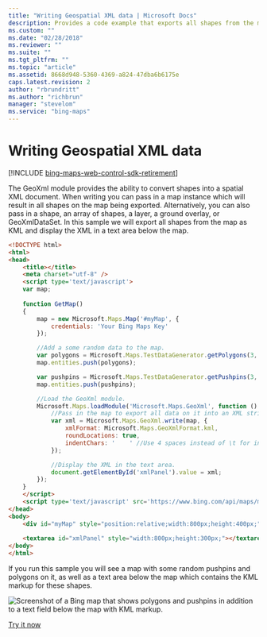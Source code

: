 ```yaml
---
title: "Writing Geospatial XML data | Microsoft Docs"
description: Provides a code example that exports all shapes from the map as KML and displays the XML in a text area below the map.
ms.custom: ""
ms.date: "02/28/2018"
ms.reviewer: ""
ms.suite: ""
ms.tgt_pltfrm: ""
ms.topic: "article"
ms.assetid: 8668d948-5360-4369-a824-47dba6b6175e
caps.latest.revision: 2
author: "rbrundritt"
ms.author: "richbrun"
manager: "stevelom"
ms.service: "bing-maps"
---
```


# Writing Geospatial XML data

[!INCLUDE [bing-maps-web-control-sdk-retirement](../../../includes/bing-maps-web-control-sdk-retirement.md)]

The GeoXml module provides the ability to convert shapes into a spatial XML document. When writing you can pass in a map instance which will result in all shapes on the map being exported. Alternatively, you can also pass in a shape, an array of shapes, a layer, a ground overlay, or GeoXmlDataSet. In this sample we will export all shapes from the map as KML and display the XML in a text area below the map.

```html
<!DOCTYPE html>
<html>
<head>
    <title></title>
    <meta charset="utf-8" />
    <script type='text/javascript'>
    var map;
  
    function GetMap()
    {
        map = new Microsoft.Maps.Map('#myMap', {
            credentials: 'Your Bing Maps Key'
        });

        //Add a some random data to the map.
        var polygons = Microsoft.Maps.TestDataGenerator.getPolygons(3, map.getBounds(), 5, null, null, true);
        map.entities.push(polygons);

        var pushpins = Microsoft.Maps.TestDataGenerator.getPushpins(3, map.getBounds());
        map.entities.push(pushpins);

        //Load the GeoXml module.
        Microsoft.Maps.loadModule('Microsoft.Maps.GeoXml', function () {
            //Pass in the map to export all data on it into an XML string.
            var xml = Microsoft.Maps.GeoXml.write(map, {
                xmlFormat: Microsoft.Maps.GeoXmlFormat.kml,
                roundLocations: true,
                indentChars: '    ' //Use 4 spaces instead of \t for indenting as it looks better in the textarea.
            });

            //Display the XML in the text area.
            document.getElementById('xmlPanel').value = xml;
        });
    }
    </script>
    <script type='text/javascript' src='https://www.bing.com/api/maps/mapcontrol?callback=GetMap&branch=experimental' async defer></script>
</head>
<body>
    <div id="myMap" style="position:relative;width:800px;height:400px;"></div>
    
    <textarea id="xmlPanel" style="width:800px;height:300px;"></textarea>
</body>
</html>
```

If you run this sample you will see a map with some random pushpins and polygons on it, as well as a text area below the map which contains the KML markup for these shapes.

![Screenshot of a Bing map that shows polygons and pushpins in addition to a text field below the map with KML markup.](../../media/bmv8-geoxmlwrite.PNG)
 
[Try it now](https://samples.bingmapsportal.com/?search=Geoxml%20write)
